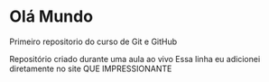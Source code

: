 # Olá Mundo 
 Primeiro repositorio do curso de Git e GitHub

 Repositório criado durante uma aula ao vivo
Essa linha  eu adicionei diretamente no site  QUE IMPRESSIONANTE 
